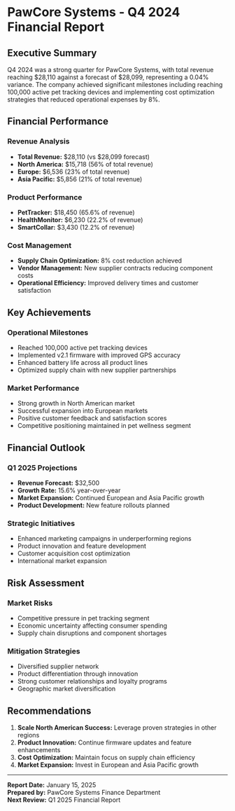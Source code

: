 # PawCore Systems - Q4 2024 Financial Report

## Executive Summary

Q4 2024 was a strong quarter for PawCore Systems, with total revenue reaching $28,110 against a forecast of $28,099, representing a 0.04% variance. The company achieved significant milestones including reaching 100,000 active pet tracking devices and implementing cost optimization strategies that reduced operational expenses by 8%.

## Financial Performance

### Revenue Analysis
- **Total Revenue:** $28,110 (vs $28,099 forecast)
- **North America:** $15,718 (56% of total revenue)
- **Europe:** $6,536 (23% of total revenue)
- **Asia Pacific:** $5,856 (21% of total revenue)

### Product Performance
- **PetTracker:** $18,450 (65.6% of revenue)
- **HealthMonitor:** $6,230 (22.2% of revenue)
- **SmartCollar:** $3,430 (12.2% of revenue)

### Cost Management
- **Supply Chain Optimization:** 8% cost reduction achieved
- **Vendor Management:** New supplier contracts reducing component costs
- **Operational Efficiency:** Improved delivery times and customer satisfaction

## Key Achievements

### Operational Milestones
- Reached 100,000 active pet tracking devices
- Implemented v2.1 firmware with improved GPS accuracy
- Enhanced battery life across all product lines
- Optimized supply chain with new supplier partnerships

### Market Performance
- Strong growth in North American market
- Successful expansion into European markets
- Positive customer feedback and satisfaction scores
- Competitive positioning maintained in pet wellness segment

## Financial Outlook

### Q1 2025 Projections
- **Revenue Forecast:** $32,500
- **Growth Rate:** 15.6% year-over-year
- **Market Expansion:** Continued European and Asia Pacific growth
- **Product Development:** New feature rollouts planned

### Strategic Initiatives
- Enhanced marketing campaigns in underperforming regions
- Product innovation and feature development
- Customer acquisition cost optimization
- International market expansion

## Risk Assessment

### Market Risks
- Competitive pressure in pet tracking segment
- Economic uncertainty affecting consumer spending
- Supply chain disruptions and component shortages

### Mitigation Strategies
- Diversified supplier network
- Product differentiation through innovation
- Strong customer relationships and loyalty programs
- Geographic market diversification

## Recommendations

1. **Scale North American Success:** Leverage proven strategies in other regions
2. **Product Innovation:** Continue firmware updates and feature enhancements
3. **Cost Optimization:** Maintain focus on supply chain efficiency
4. **Market Expansion:** Invest in European and Asia Pacific growth

---

**Report Date:** January 15, 2025  
**Prepared by:** PawCore Systems Finance Department  
**Next Review:** Q1 2025 Financial Report 
